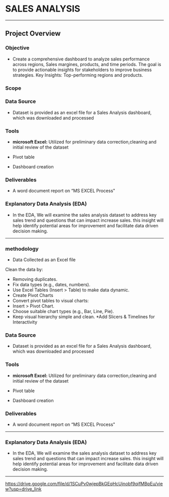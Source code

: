 # SALES ANALYSIS
***

## Project Overview

### **Objective**
*  Create a comprehensive dashboard to analyze sales performance across regions, Sales margines, products, and time periods. The goal is to provide actionable insights for stakeholders to improve business strategies. Key Insights: Top-performing regions and products.

### **Scope**


### **Data Source**
 * Dataset is provided as an  excel file for a Sales Analysis dashboard, which was downloaded and processed

### **Tools**
 * **microsoft Excel:** Utilized for preliminary data correction,cleaning and initial review of the dataset

* Pivot table
* Dashboard creation

### **Deliverables**
* A word document report on “MS EXCEL Process"


### **Explanatory Data Analysis (EDA)**
* In the EDA, We will examine the sales analysis dataset to address key sales trend and questions that can impact increase sales. this insight will help identify potential areas for improvement and facilitate data driven decision making.
***

### **methodology**
* Data Collected as an Excel file

 Clean the data by:
* Removing duplicates.
* Fix data types (e.g., dates, numbers).
* Use Excel Tables (Insert > Table) to make data dynamic.
* Create Pivot Charts
* Convert pivot tables to visual charts:
* Insert > Pivot Chart.
* Choose suitable chart types (e.g., Bar, Line, Pie).
* Keep visual hierarchy simple and clean.
*Add Slicers & Timelines for Interactivity

### **Data Source**
 * Dataset is provided as an  excel file for a Sales Analysis dashboard, which was downloaded and processed

### **Tools**
 * **microsoft Excel:** Utilized for preliminary data correction,cleaning and initial review of the dataset

* Pivot table
* Dashboard creation
### **Deliverables**
* A word document report on “MS EXCEL Process"

***
### **Explanatory Data Analysis (EDA)**
* In the EDA, We will examine the sales analysis dataset to address key sales trend and questions that can impact increase sales. this insight will help identify potential areas for improvement and facilitate data driven decision making.
***

https://drive.google.com/file/d/1SCuPv0wjepBkGEqHcUjnobf9qifMBpEu/view?usp=drive_link









